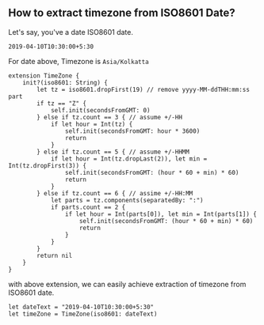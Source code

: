## How to extract timezone from ISO8601 Date?

Let's say, you've a date ISO8601 date.

```
2019-04-10T10:30:00+5:30
```

For date above, Timezone is `Asia/Kolkatta`

```
extension TimeZone {
    init?(iso8601: String) {
        let tz = iso8601.dropFirst(19) // remove yyyy-MM-ddTHH:mm:ss part
        if tz == "Z" {
            self.init(secondsFromGMT: 0)
        } else if tz.count == 3 { // assume +/-HH
            if let hour = Int(tz) {
                self.init(secondsFromGMT: hour * 3600)
                return
            }
        } else if tz.count == 5 { // assume +/-HHMM
            if let hour = Int(tz.dropLast(2)), let min = Int(tz.dropFirst(3)) {
                self.init(secondsFromGMT: (hour * 60 + min) * 60)
                return
            }
        } else if tz.count == 6 { // assime +/-HH:MM
            let parts = tz.components(separatedBy: ":")
            if parts.count == 2 {
                if let hour = Int(parts[0]), let min = Int(parts[1]) {
                    self.init(secondsFromGMT: (hour * 60 + min) * 60)
                    return
                }
            }
        }
        return nil
    }
}

```

with above extension, we can easily achieve extraction of timezone from ISO8601 date.

```
let dateText = "2019-04-10T10:30:00+5:30"
let timeZone = TimeZone(iso8601: dateText)
```